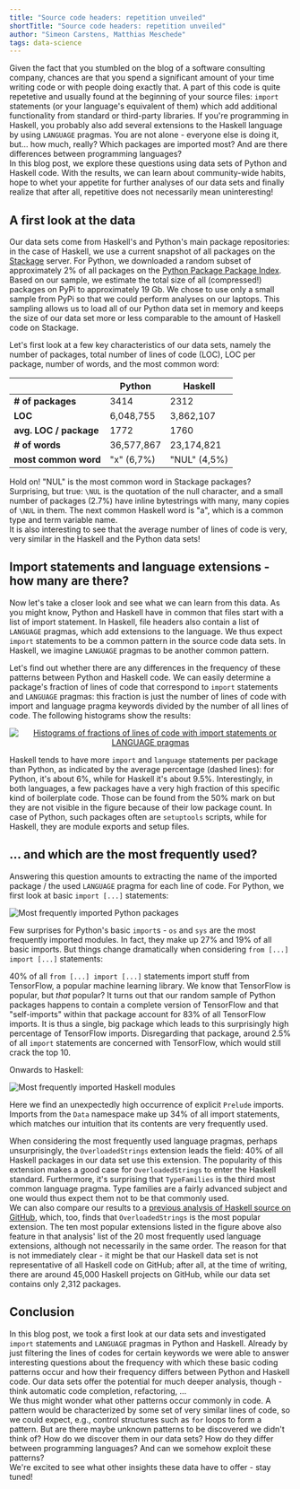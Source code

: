 ```yaml
---
title: "Source code headers: repetition unveiled"
shortTitle: "Source code headers: repetition unveiled"
author: "Simeon Carstens, Matthias Meschede"
tags: data-science
---
```


Given the fact that you stumbled on the blog of a software consulting company, chances are that you spend a significant amount of your time writing code or with people doing exactly that.
A part of this code is quite repetetive and usually found at the beginning of your source files:
`import` statements (or your language's equivalent of them) which add additional functionality from standard or third-party libraries.
If you're programming in Haskell, you probably also add several extensions to the Haskell language by using `LANGUAGE` pragmas.
You are not alone - everyone else is doing it, but... how much, really?
Which packages are imported most?
And are there differences between programming languages?  
In this blog post, we explore these questions using data sets of Python and Haskell code.
With the results, we can learn about community-wide habits, hope to whet your appetite for further analyses of our data sets and finally realize that after all, repetitive does not necessarily mean uninteresting!

## A first look at the data

Our data sets come from Haskell's and Python's main package repositories: 
in the case of Haskell, we use a current snapshot of all packages on the [Stackage](http://www.stackage.org) server. For Python, we downloaded a random subset of approximately 2% of all packages on the [Python Package Package Index](http://www.pypi.org).
Based on our sample, we estimate the total size of all (compressed!) packages on PyPi to approximately 19 Gb.
We chose to use only a small sample from PyPi so that we could perform analyses on our laptops.
This sampling allows us to load all of our Python data set in memory and keeps the size of our data set more or less comparable to the amount of Haskell code on Stackage.

Let's first look at a few key characteristics of our data sets, namely the number of packages, total number of lines of code (LOC), LOC per package, number of words, and the most common word: 

<center>

|                        | Python        | Haskell        |
| ---------------------- | ------------- | -------------- |
| **# of packages**      | 3414          | 2312           |
| **LOC**                | 6,048,755     | 3,862,107      |
| **avg. LOC / package** | 1772          | 1760           |
| **# of words**         | 36,577,867    | 23,174,821     |
| **most common word**   | "x" (6,7%)    | "NUL" (4,5%)   |

</center>

Hold on! "NUL" is the most common word in Stackage packages? Surprising, but true: `\NUL` is the quotation of the null character, and a small number of packages (2.7%) have inline bytestrings with many, many copies of `\NUL` in them.
The next common Haskell word is "a", which is a common type and term variable name.  
It is also interesting to see that the average number of lines of code is very, very similar in the Haskell and the Python data sets!

## Import statements and language extensions - how many are there?

Now let's take a closer look and see what we can learn from this data.
As you might know, Python and Haskell have in common that files start with a list of import statement. In Haskell, file headers also contain a list of `LANGUAGE` pragmas, which add extensions to the language.
We thus expect `import` statements to be a common pattern in the source code data sets.
In Haskell, we imagine `LANGUAGE` pragmas to be another common pattern.

Let's find out whether there are any differences in the frequency of these patterns between Python and Haskell code.
We can easily determine a package's fraction of lines of code that correspond to `import` statements and `LANGUAGE` pragmas:
this fraction is just the number of lines of code with import and language pragma keywords divided by the number of all lines of code.
The following histograms show the results:

<center>

<a href="../img/posts/codestatistics_swearwords.png">
<img title="Histograms of fractions of lines of code with import statements or LANGUAGE pragmas" src="../img/posts/codestatistics_histogram_importfractions_both.png" style="max-width: 100%;max-height: 100%;"/>
</a>

</center>

Haskell tends to have more `import` and `language` statements per package than Python, as indicated by the average percentage (dashed lines):
for Python, it's about 6%, while for Haskell it's about 9.5%.
Interestingly, in both languages, a few packages have a very high fraction of this specific kind of boilerplate code.
Those can be found from the 50% mark on but they are not visible in the figure because of their low package count.
In case of Python, such packages often are `setuptools` scripts, while for Haskell, they are module exports and setup files.

## ... and which are the most frequently used?

Answering this question amounts to extracting the name of the imported package / the used `LANGUAGE` pragma for each line of code.
For Python, we first look at basic `import [...]` statements:

<img title="Most frequently imported Python packages" src="../img/posts/codestatistics_py_imports.png" style="max-width: 100%;max-height: 100%;"/>

Few surprises for Python's basic `import`s - `os` and `sys` are the most frequently imported modules.
In fact, they make up 27% and 19% of all basic imports.
But things change dramatically when considering `from [...] import [...]` statements:


40% of all `from [...] import [...]` statements import stuff from TensorFlow, a popular machine learning library.
We know that TensorFlow is popular, but *that* popular?
It turns out that our random sample of Python packages happens to contain a complete version of TensorFlow and that "self-imports" within that package account for 83% of all TensorFlow imports.
It is thus a single, big package which leads to this surprisingly high percentage of TensorFlow imports. 
Disregarding that package, around 2.5% of all `import` statements are concerned with TensorFlow, which would still crack the top 10.

Onwards to Haskell:

<img title="Most frequently imported Haskell modules" src="../img/posts/codestatistics_hask_boilerplate.png" style="max-width: 100%;max-height: 100%;"/>


Here we find an unexpectedly high occurrence of explicit `Prelude` imports. Imports from the `Data` namespace make up 34% of all import statements, which matches our intuition that its contents are very frequently used.

When considering the most frequently used language pragmas, perhaps unsurprisingly, the `OverloadedStrings` extension leads the field: 
40% of all Haskell packages in our data set use this extension.
The popularity of this extension makes a good case for `OverloadedStrings` to enter the Haskell standard.
Furthermore, it's surprising that `TypeFamilies` is the third most common language pragma. Type families are a fairly advanced subject and one would thus expect them not to be that commonly used.  
We can also compare our results to a [previous analysis of Haskell source on GitHub](https://gist.github.com/atondwal/ee869b951b5cf9b6653f7deda0b7dbd8), which, too, finds that `OverloadedStrings` is the most popular extension. 
The ten most popular extensions listed in the figure above also feature in that analysis' list of the 20 most frequently used language extensions, although not necessarily in the same order.
The reason for that is not immediately clear - it might be that our Haskell data set is not representative of all Haskell code on GitHub; after all, at the time of writing, there are around 45,000 Haskell projects on GitHub, while our data set contains only 2,312 packages.

## Conclusion

In this blog post, we took a first look at our data sets and investigated `import` statements and `LANGUAGE` pragmas in Python and Haskell.
Already by just filtering the lines of codes for certain keywords we were able to answer interesting questions about the frequency with which these basic coding patterns occur and how their frequency differs between Python and Haskell code.
Our data sets offer the potential for much deeper analysis, though - think automatic code completion, refactoring, ...   
We thus might wonder what other patterns occur commonly in code.
A pattern would be characterized by some set of very similar lines of code, so we could expect, e.g., control structures such as `for` loops to form a pattern.
But are there maybe unknown patterns to be discovered we didn't think of?
How do we discover them in our data sets?
How do they differ between programming languages?
And can we somehow exploit these patterns?  
We're excited to see what other insights these data have to offer - stay tuned!
